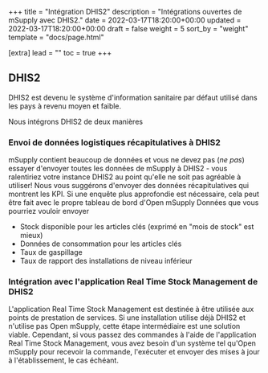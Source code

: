 +++
title = "Intégration DHIS2"
description = "Intégrations ouvertes de mSupply avec DHIS2."
date = 2022-03-17T18:20:00+00:00
updated = 2022-03-17T18:20:00+00:00
draft = false
weight = 5
sort_by = "weight"
template = "docs/page.html"

[extra]
lead = ""
toc = true
+++

## DHIS2

DHIS2 est devenu le système d'information sanitaire par défaut utilisé dans les pays à revenu moyen et faible.

Nous intégrons DHIS2 de deux manières

### Envoi de données logistiques récapitulatives à DHIS2

mSupply contient beaucoup de données et vous ne devez pas (_ne pas_) essayer d'envoyer toutes les données de mSupply à DHIS2 - vous ralentiriez votre instance DHIS2 au point qu'elle ne soit pas agréable à utiliser!
Nous vous suggérons d'envoyer des données récapitulatives qui montrent les KPI. Si une enquête plus approfondie est nécessaire, cela peut être fait avec le propre tableau de bord d'Open mSupply
Données que vous pourriez vouloir envoyer

- Stock disponible pour les articles clés (exprimé en "mois de stock" est mieux)
- Données de consommation pour les articles clés
- Taux de gaspillage
- Taux de rapport des installations de niveau inférieur

### Intégration avec l'application Real Time Stock Management de DHIS2

L'application Real Time Stock Management est destinée à être utilisée aux points de prestation de services. Si une installation utilise déjà DHIS2 et n'utilise pas Open mSupply, cette étape intermédiaire est une solution viable.
Cependant, si vous passez des commandes à l'aide de l'application Real Time Stock Management, vous avez besoin d'un système tel qu'Open mSupply pour recevoir la commande, l'exécuter et envoyer des mises à jour à l'établissement, le cas échéant.
